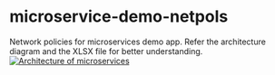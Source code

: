 # microservice-demo-netpols
Network policies for microservices demo app. Refer the architecture diagram and the XLSX file for better understanding.
[![Architecture of
microservices](./docs/img/architecture-diagram.png)](./docs/img/architecture-diagram.png)
